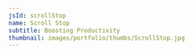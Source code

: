 ```yaml
---
jsId: scrollStop
name: Scroll Stop
subtitle: Boosting Productivity
thumbnail: images/portfolio/thumbs/ScrollStop.jpg
---
```

